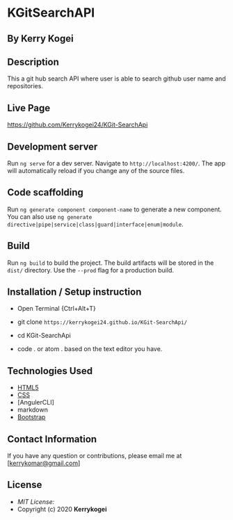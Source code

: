 # KGitSearchAPI
## By Kerry Kogei 


## Description
This a git hub search API where user is able to search github user name and repositories.

## Live Page 

https://github.com/Kerrykogei24/KGit-SearchApi
## Development server

Run `ng serve` for a dev server. Navigate to `http://localhost:4200/`. The app will automatically reload if you change any of the source files.

## Code scaffolding

Run `ng generate component component-name` to generate a new component. You can also use `ng generate directive|pipe|service|class|guard|interface|enum|module`.

## Build

Run `ng build` to build the project. The build artifacts will be stored in the `dist/` directory. Use the `--prod` flag for a production build.



## Installation / Setup instruction
* Open Terminal {Ctrl+Alt+T}

* git clone ```https://kerrykogei24.github.io/KGit-SearchApi/```

* cd KGit-SearchApi

* code . or atom . based on the text editor you have.

## Technologies Used

* [HTML5](https://github.com/topics/html5)
* [CSS](https://github.com/topics/css3)
* [AngulerCLI]
* markdown
* [Bootstrap](https://github.com/topics/bootstrap)

## Contact Information 

If you have any question or contributions, please email me at [kerrykomar@gmail.com]

## License
* *MIT License:*
* Copyright (c) 2020 **Kerrykogei**
